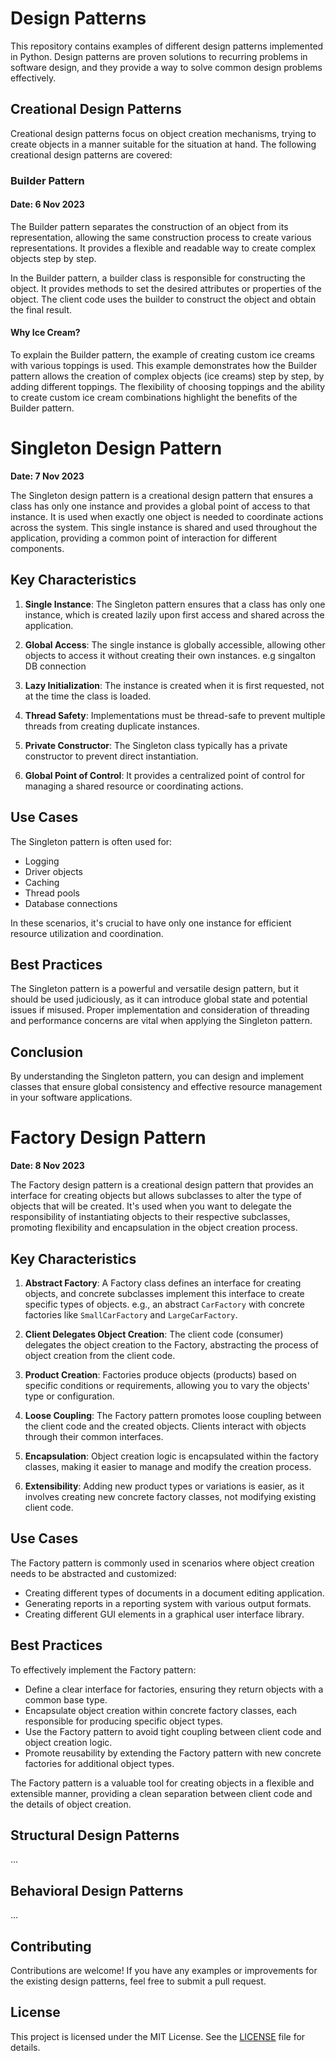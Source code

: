 # Design Patterns

This repository contains examples of different design patterns implemented in Python. Design patterns are proven solutions to recurring problems in software design, and they provide a way to solve common design problems effectively.

## Creational Design Patterns

Creational design patterns focus on object creation mechanisms, trying to create objects in a manner suitable for the situation at hand. The following creational design patterns are covered:

### Builder Pattern

#### Date: 6 Nov 2023 

The Builder pattern separates the construction of an object from its representation, allowing the same construction process to create various representations. It provides a flexible and readable way to create complex objects step by step.

In the Builder pattern, a builder class is responsible for constructing the object. It provides methods to set the desired attributes or properties of the object. The client code uses the builder to construct the object and obtain the final result.

#### Why Ice Cream?

To explain the Builder pattern, the example of creating custom ice creams with various toppings is used. This example demonstrates how the Builder pattern allows the creation of complex objects (ice creams) step by step, by adding different toppings. The flexibility of choosing toppings and the ability to create custom ice cream combinations highlight the benefits of the Builder pattern.


# Singleton Design Pattern

**Date: 7 Nov 2023**

The Singleton design pattern is a creational design pattern that ensures a class has only one instance and provides a global point of access to that instance. It is used when exactly one object is needed to coordinate actions across the system. This single instance is shared and used throughout the application, providing a common point of interaction for different components.

## Key Characteristics

1. **Single Instance**: The Singleton pattern ensures that a class has only one instance, which is created lazily upon first access and shared across the application.

2. **Global Access**: The single instance is globally accessible, allowing other objects to access it without creating their own instances.
    e.g singalton DB connection 

3. **Lazy Initialization**: The instance is created when it is first requested, not at the time the class is loaded.

4. **Thread Safety**: Implementations must be thread-safe to prevent multiple threads from creating duplicate instances.

5. **Private Constructor**: The Singleton class typically has a private constructor to prevent direct instantiation.

6. **Global Point of Control**: It provides a centralized point of control for managing a shared resource or coordinating actions.

## Use Cases
The Singleton pattern is often used for:

- Logging
- Driver objects
- Caching
- Thread pools
- Database connections

In these scenarios, it's crucial to have only one instance for efficient resource utilization and coordination.

## Best Practices

The Singleton pattern is a powerful and versatile design pattern, but it should be used judiciously, as it can introduce global state and potential issues if misused. Proper implementation and consideration of threading and performance concerns are vital when applying the Singleton pattern.

## Conclusion

By understanding the Singleton pattern, you can design and implement classes that ensure global consistency and effective resource management in your software applications.

# Factory Design Pattern

**Date: 8 Nov 2023**

The Factory design pattern is a creational design pattern that provides an interface for creating objects but allows subclasses to alter the type of objects that will be created. It's used when you want to delegate the responsibility of instantiating objects to their respective subclasses, promoting flexibility and encapsulation in the object creation process.

## Key Characteristics

1. **Abstract Factory**: A Factory class defines an interface for creating objects, and concrete subclasses implement this interface to create specific types of objects.
   e.g., an abstract `CarFactory` with concrete factories like `SmallCarFactory` and `LargeCarFactory`.

2. **Client Delegates Object Creation**: The client code (consumer) delegates the object creation to the Factory, abstracting the process of object creation from the client code.

3. **Product Creation**: Factories produce objects (products) based on specific conditions or requirements, allowing you to vary the objects' type or configuration.

4. **Loose Coupling**: The Factory pattern promotes loose coupling between the client code and the created objects. Clients interact with objects through their common interfaces.

5. **Encapsulation**: Object creation logic is encapsulated within the factory classes, making it easier to manage and modify the creation process.

6. **Extensibility**: Adding new product types or variations is easier, as it involves creating new concrete factory classes, not modifying existing client code.

## Use Cases

The Factory pattern is commonly used in scenarios where object creation needs to be abstracted and customized:

- Creating different types of documents in a document editing application.
- Generating reports in a reporting system with various output formats.
- Creating different GUI elements in a graphical user interface library.

## Best Practices

To effectively implement the Factory pattern:

- Define a clear interface for factories, ensuring they return objects with a common base type.
- Encapsulate object creation within concrete factory classes, each responsible for producing specific object types.
- Use the Factory pattern to avoid tight coupling between client code and object creation logic.
- Promote reusability by extending the Factory pattern with new concrete factories for additional object types.

The Factory pattern is a valuable tool for creating objects in a flexible and extensible manner, providing a clean separation between client code and the details of object creation.


## Structural Design Patterns

...

## Behavioral Design Patterns

...

## Contributing

Contributions are welcome! If you have any examples or improvements for the existing design patterns, feel free to submit a pull request.

## License

This project is licensed under the MIT License. See the [LICENSE](LICENSE) file for details.

